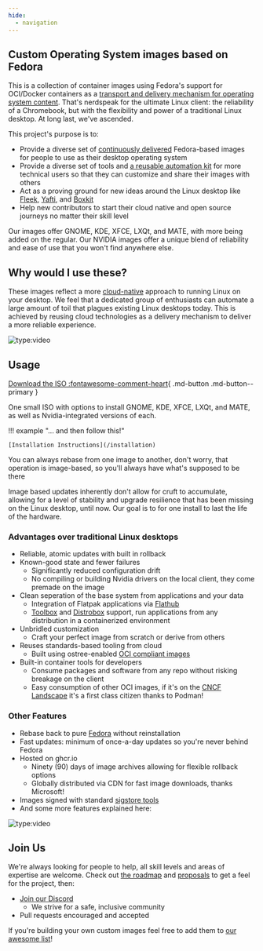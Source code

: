 ```yaml
---
hide:
  - navigation
---
```


## Custom Operating System images based on Fedora

This is a collection of container images using Fedora's support for OCI/Docker containers as a [transport and delivery mechanism for operating system content](https://fedoraproject.org/wiki/Changes/OstreeNativeContainerStable). That's nerdspeak for the ultimate Linux client: the reliability of a Chromebook, but with the flexibility and power of a traditional Linux desktop. At long last, we've ascended. 

This project's purpose is to:

- Provide a diverse set of [continuously delivered](https://en.wikipedia.org/wiki/Continuous_delivery) Fedora-based images for people to use as their desktop operating system
- Provide a diverse set of tools and [a reusable automation kit](https://github.com/ublue-os/startingpoint) for more technical users so that they can customize and share their images with others
- Act as a proving ground for new ideas around the Linux desktop like [Fleek](https://getfleek.dev/), [Yafti](https://github.com/ublue-os/yafti), and [Boxkit](https://github.com/ublue-os/boxkit)
- Help new contributors to start their cloud native and open source journeys no matter their skill level

Our images offer GNOME, KDE, XFCE, LXQt, and MATE, with more being added on the regular. Our NVIDIA images offer a unique blend of reliability and ease of use that you won't find anywhere else.

## Why would I use these?

These images reflect a more [cloud-native](https://en.wikipedia.org/wiki/Cloud-native_computing) approach to running Linux on your desktop. We feel that a dedicated group of enthusiasts can automate a large amount of toil that plagues existing Linux desktops today. This is achieved by reusing cloud technologies as a delivery mechanism to deliver a more reliable experience. 

![type:video](https://www.youtube.com/embed/vZ1LRe_foJY)

## Usage

[Download the ISO :fontawesome-comment-heart](#){ .md-button .md-button--primary }

One small ISO with options to install GNOME, KDE, XFCE, LXQt, and MATE, as well as Nvidia-integrated versions of each. 
    
!!! example "... and then follow this!"

    [Installation Instructions](/installation)

You can always rebase from one image to another, don't worry, that operation is image-based, so you'll always have what's supposed to be there 

Image based updates inherently don't allow for cruft to accumulate, allowing for a level of stability and upgrade resilience that has been missing on the Linux desktop, until now. 
Our goal is to for one install to last the life of the hardware.

### Advantages over traditional Linux desktops 

- Reliable, atomic updates with built in rollback
- Known-good state and fewer failures
    - Significantly reduced configuration drift
    - No compiling or building Nvidia drivers on the local client, they come premade on the image
- Clean seperation of the base system from applications and your data
    - Integration of Flatpak applications via [Flathub](https://flathub.org/home)
    - [Toolbox](https://github.com/containers/toolbox) and [Distrobox](https://github.com/89luca89/distrobox) support, run applications from any distribution in a containerized environment 
- Unbridled customization
    - Craft your perfect image from scratch or derive from others   
- Reuses standards-based tooling from cloud
    - Built using ostree-enabled [OCI compliant images](https://opencontainers.org/) 
- Built-in container tools for developers
    - Consume packages and software from any repo without risking breakage on the client
    - Easy consumption of other OCI images, if it's on the [CNCF Landscape](https://landscape.cncf.io/) it's a first class citizen thanks to Podman!

### Other Features

- Rebase back to pure [Fedora](https://getfedora.org/en/) without reinstallation
- Fast updates: minimum of once-a-day updates so you're never behind Fedora
- Hosted on ghcr.io
    - Ninety (90) days of image archives allowing for flexible rollback options  
    - Globally distributed via CDN for fast image downloads, thanks Microsoft!
- Images signed with standard [sigstore tools](https://www.sigstore.dev/)
- And some more features explained here:

![type:video](https://www.youtube.com/embed/X8h304Jp9N8?start=435)

## Join Us

We're always looking for people to help, all skill levels and areas of expertise are welcome. Check out [the roadmap](https://github.com/orgs/ublue-os/projects/1) and [proposals](https://github.com/orgs/ublue-os/discussions?discussions_q=is%3Aopen+label%3Aproposal) to get a feel for the project, then: 

- [Join our Discord](https://discord.gg/WEu6BdFEtp)
  - We strive for a safe, inclusive community   
- Pull requests encouraged and accepted

If you're building your own custom images feel free to add them to [our awesome list](https://github.com/ublue-os/awesome-custom-images)!
